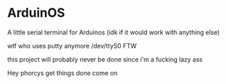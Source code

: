 # ArduinOS
A little serial terminal for Arduinos (idk if it would work with anything else)

wtf who uses putty anymore /dev/ttyS0 FTW

this project will probably never be done since i'm a fucking lazy ass

Hey phorcys get things done come on 
